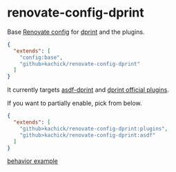 # renovate-config-dprint

Base [Renovate config](https://docs.renovatebot.com/config-presets/) for [dprint](https://github.com/dprint/dprint) and the plugins.

```json
{
  "extends": [
    "config:base",
    "github>kachick/renovate-config-dprint"
  ]
}
```

It currently targets [asdf-dprint](https://github.com/asdf-community/asdf-dprint) and [dprint official plugins](https://github.com/dprint?q=plugin&type=all&language=&sort=).

If you want to partially enable, pick from below.

```json
{
  "extends": [
    "github>kachick/renovate-config-dprint:plugins",
    "github>kachick/renovate-config-dprint:asdf"
  ]
}
```

[behavior example](https://github.com/kachick/renovate-config-dprint/pull/1)
